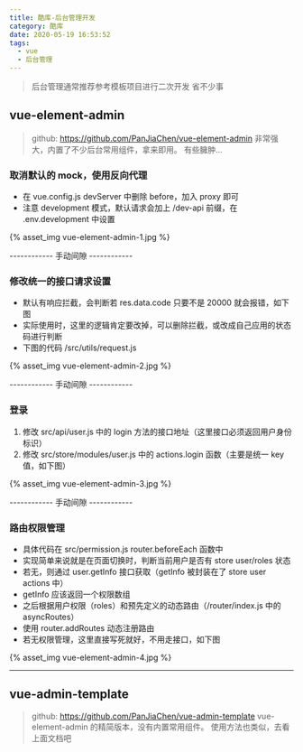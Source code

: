 ```yaml
---
title: 酷库-后台管理开发
category: 酷库
date: 2020-05-19 16:53:52
tags:
  - vue
  - 后台管理
---
```


> 后台管理通常推荐参考模板项目进行二次开发
> 省不少事

## vue-element-admin
> github: https://github.com/PanJiaChen/vue-element-admin
> 非常强大，内置了不少后台常用组件，拿来即用。
> 有些臃肿...

### 取消默认的 mock，使用反向代理
- 在 vue.config.js devServer 中删除 before，加入 proxy 即可
- 注意 development 模式，默认请求会加上 /dev-api 前缀，在 .env.development 中设置

{% asset_img vue-element-admin-1.jpg %}

------------ 手动间隙 ------------

### 修改统一的接口请求设置
- 默认有响应拦截，会判断若 res.data.code 只要不是 20000 就会报错，如下图
- 实际使用时，这里的逻辑肯定要改掉，可以删除拦截，或改成自己应用的状态码进行判断
- 下图的代码 /src/utils/request.js

{% asset_img vue-element-admin-2.jpg %}

------------ 手动间隙 ------------

### 登录
1. 修改 src/api/user.js 中的 login 方法的接口地址（这里接口必须返回用户身份标识）
2. 修改 src/store/modules/user.js 中的 actions.login 函数（主要是统一 key 值，如下图）

{% asset_img vue-element-admin-3.jpg %}

------------ 手动间隙 ------------

### 路由权限管理
- 具体代码在 src/permission.js router.beforeEach 函数中
- 实现简单来说就是在页面切换时，判断当前用户是否有 store user/roles 状态
- 若无，则通过 user.getInfo 接口获取（getInfo 被封装在了 store user actions 中）
- getInfo 应该返回一个权限数组
- 之后根据用户权限（roles）和预先定义的动态路由（/router/index.js 中的 asyncRoutes）
- 使用 router.addRoutes 动态注册路由
- 若无权限管理，这里直接写死就好，不用走接口，如下图

{% asset_img vue-element-admin-4.jpg %}

---------------------------------------------------------------

## vue-admin-template
> github: https://github.com/PanJiaChen/vue-admin-template
> vue-element-admin 的精简版本，没有内置常用组件。
> 使用方法也类似，去看上面文档吧